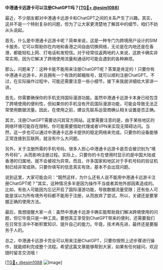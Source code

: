 **中港通卡远游卡可以注册ChatGPT吗？[[TG💪+ @esim1088](https://t.me/s/esim1088)]**

最近，不少朋友都对中港通卡远游卡和ChatGPT之间的关系产生了兴趣。其实，这并不是一个特别复杂的问题，但为了让大家更清楚地了解其中的细节，咱们不妨从头说起。

首先，什么是中港通卡远游卡呢？简单来说，这是一种专门为跨境用户设计的SIM卡服务，它可以帮助你在内地和香港之间自由切换网络，无论是在内地还是在香港，都能轻松上网、打电话和发短信。对于经常往返两地的人来说，这款卡确实非常实用，因为它解决了跨境使用流量和通话时可能会遇到的各种麻烦。

那么，问题来了：这种卡能不能用来注册ChatGPT呢？答案是肯定的！只要你有中港通卡远游卡，并且拥有一个有效的邮箱账号，就可以顺利注册ChatGPT。不过，在实际操作过程中，可能还需要注意一些小细节，接下来我就详细给大家讲一讲。

首先，你需要确保你的手机支持国际漫游功能。虽然中港通卡远游卡本身已经包含了跨境使用的便利性，但如果你的手机没有开启国际漫游功能，可能会导致无法正常使用数据流量。因此，在使用之前，建议先联系运营商确认相关设置是否正确。

其次，注册ChatGPT需要访问其官方网站。这里需要注意的是，由于某些地区的网络环境可能存在限制，你可能需要借助代理或者VPN来实现无障碍访问。当然，这一步也可以通过中港通卡远游卡提供的稳定网络来完成。只要你的设备能够正常连接到互联网，就没有什么大问题。

另外，关于注册所需的手机号码，很多人担心中港通卡远游卡是否会被识别为“境外号码”，从而影响注册过程。实际上，只要你的卡在使用时显示的是中国大陆或香港的归属地，就不会被视为异常。而且，许多国家和地区对于手机号码的验证机制已经非常成熟，只要你填写的信息真实有效，基本不会出现问题。

说到这里，大家可能会问：“既然这样，为什么还有人说不能用中港通卡远游卡注册ChatGPT呢？”其实，这种情况多半是因为操作不当或者其他外部因素造成的。比如，有些人可能因为忘记开启了国际漫游功能，导致数据流量受限；还有些人可能是误以为所有境外号码都不能用于注册，从而放弃了尝试。所以，关键还是要掌握正确的使用方法。

最后，我想提醒大家一点：虽然中港通卡远游卡确实能帮助我们解决跨境使用的问题，但它毕竟只是一种工具。要想真正享受到ChatGPT带来的便利，还需要我们在日常生活中不断积累知识、提升自己的能力。毕竟，技术再先进，最终还是要服务于人的。

总之，中港通卡远游卡完全可以用来注册ChatGPT，只要你按照上述步骤进行操作，就能顺利完成整个流程。希望这篇文章能够帮到大家，如果有任何疑问，欢迎随时留言交流哦！

[[TG💪+ @esim1088](https://t.me/s/esim1088) ![Image](https://i.postimg.cc/4NQfJmqS/Snipaste-2025-05-13-00-14-12.png)]